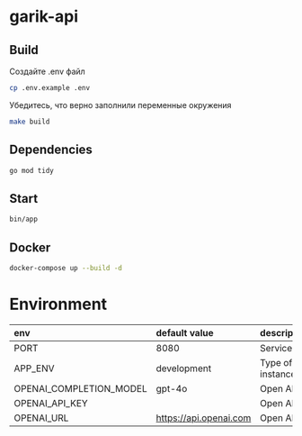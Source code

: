 # garik-api

## Build

Создайте .env файл
```bash
cp .env.example .env
```
Убедитесь, что верно заполнили переменные окружения

```bash
make build
```

## Dependencies
```bash
go mod tidy
```

## Start

```bash
bin/app
```


## Docker
```bash
docker-compose up --build -d
```


# Environment

| env                         | default value          | description                                |
|:----------------------------|:-----------------------|:-------------------------------------------|
| PORT                        | 8080                   | Service port                               |
| APP_ENV                     | development            | Type of instance(development | production) | 
| OPENAI_COMPLETION_MODEL     | gpt-4o                 | Open AI credentials                        | 
| OPENAI_API_KEY              |                        | Open AI credentials                        | 
| OPENAI_URL                  | https://api.openai.com | Open AI credentials                        | 
